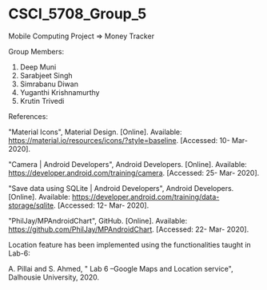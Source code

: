 # CSCI_5708_Group_5

Mobile Computing Project => Money Tracker


Group Members:

1. Deep Muni<br>
2. Sarabjeet Singh<br>
3. Simrabanu Diwan<br>
4. Yuganthi Krishnamurthy<br>
5. Krutin Trivedi<br>



References:

"Material Icons", Material Design. [Online]. Available: https://material.io/resources/icons/?style=baseline.  [Accessed: 10- Mar- 2020].

"Camera | Android Developers", Android Developers. [Online]. Available: https://developer.android.com/training/camera.  [Accessed: 25- Mar- 2020].

"Save data using SQLite  |  Android Developers", Android Developers. [Online]. Available: https://developer.android.com/training/data-storage/sqlite.  [Accessed: 12- Mar- 2020].

"PhilJay/MPAndroidChart", GitHub. [Online]. Available: https://github.com/PhilJay/MPAndroidChart. [Accessed: 22- Mar- 2020].

Location feature has been implemented using the functionalities taught in Lab-6:

A. Pillai and S. Ahmed, " Lab 6 –Google Maps and Location service", Dalhousie University, 2020.
